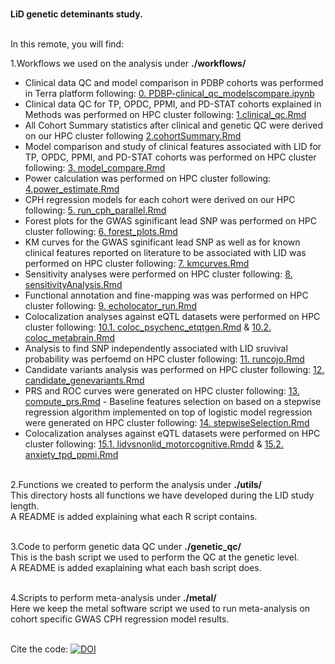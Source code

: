 <br/> **LiD genetic deteminants study.** <br/><br/>

In this remote, you will find:  


1.Workflows we used on the analysis under **./workflows/**

- Clinical data QC and model comparison in PDBP cohorts was performed in Terra platform following: [0. PDBP-clinical_qc_modelscompare.ipynb](hhttps://github.com/AMCalejandro/LID-CPH/blob/main/workflows/0.%20PDBP-clinical_qc_modelscompare.ipynb)  
- Clinical data QC for TP, OPDC, PPMI, and PD-STAT cohorts explained in Methods was performed on HPC cluster following: [1.clinical_qc.Rmd](https://github.com/AMCalejandro/LID-CPH/blob/main/workflows/1.clinical_qc.Rmd)  
- All Cohort Summary statistics after clinical and genetic QC were derived on our HPC cluster following [2.cohortSummary.Rmd](https://github.com/AMCalejandro/LID-CPH/blob/main/workflows/2.cohortSummary.Rmd)  
- Model comparison and study of clinical features associated with LID for TP, OPDC, PPMI, and PD-STAT cohorts was performed on HPC cluster following: [3. model_compare.Rmd](https://github.com/AMCalejandro/LID-CPH/blob/main/workflows/3.%20model_compare.Rmd)  
- Power calculation was performed on HPC cluster following: [4.power_estimate.Rmd](https://github.com/AMCalejandro/LID-CPH/blob/main/workflows/4.power_estimate.Rmd)  
- CPH regression models  for each cohort were derived on our HPC following: [5. run_cph_parallel.Rmd](https://github.com/AMCalejandro/LID-CPH/blob/main/workflows/5.%20run_cph_parallel.Rmd)  
- Forest plots for the GWAS sginificant lead SNP  was performed on HPC cluster following: [6. forest_plots.Rmd](https://github.com/AMCalejandro/LID-CPH/blob/main/workflows/6.%20forest_plots.Rmd)  
- KM curves for the GWAS sginificant lead SNP  as well as for known clinical features reported on literature to be associated with LID was performed on HPC cluster following: [7. kmcurves.Rmd](https://github.com/AMCalejandro/LID-CPH/blob/main/workflows/7.%20kmcurves.Rmd)  
- Sensitivity analyses were performed on HPC cluster following: [8. sensitivityAnalysis.Rmd](https://github.com/AMCalejandro/LID-CPH/blob/main/workflows/8.%20sensitivityAnalysis.Rmd)  
- Functional annotation and fine-mapping was was performed on HPC cluster following: [9. echolocator_run.Rmd](https://github.com/AMCalejandro/LID-CPH/blob/main/workflows/9.%20echolocator_run.Rmd)  
- Colocalization analyses against eQTL datasets were performed on HPC cluster following: [10.1. coloc_psychenc_etqtgen.Rmd](https://github.com/AMCalejandro/LID-CPH/blob/main/workflows/10.1.%20coloc_psychenc_etqtgen.Rmd)  & [10.2. coloc_metabrain.Rmd](https://github.com/AMCalejandro/LID-CPH/blob/main/workflows/10.2.%20coloc_metabrain.Rmd)  
- Analysis to find SNP independently associated with LID sruvival probability was perfoemd on HPC cluster following: [11. runcojo.Rmd](https://github.com/AMCalejandro/LID-CPH/blob/main/workflows/11.%20runcojo.Rmd)  
- Candidate variants analysis was performed on HPC cluster following: [12. candidate_genevariants.Rmd](https://github.com/AMCalejandro/LID-CPH/blob/main/workflows/12.%20candidate_genevariants.Rmd)  
- PRS and ROC curves were generated on HPC cluster following: [13. compute_prs.Rmd](https://github.com/AMCalejandro/LID-CPH/blob/main/workflows/13.%20compute_prs.Rmd)  - Baseline features selection on based on a stepwise regression algorithm implemented on top of logistic model regression were generated on HPC cluster following: [14. stepwiseSelection.Rmd](https://github.com/AMCalejandro/LID-CPH/blob/main/workflows/14.%20stepwiseSelection.Rmd)  
- Colocalization analyses against eQTL datasets were performed on HPC cluster following: [15.1. lidvsnonlid_motorcognitive.Rmdd](https://github.com/AMCalejandro/LID-CPH/blob/main/workflows/15.1.%20lidvsnonlid_motorcognitive.Rmd)  & [15.2. anxiety_tpd_ppmi.Rmd](https://github.com/AMCalejandro/LID-CPH/blob/main/workflows/15.2.%20anxiety_tpd_ppmi.Rmd)
<br/><br/>

2.Functions we created to perform the analysis under **./utils/**  
This directory hosts all functions we have developed during the LID study length.  
A README is added explaining what each R script contains.
<br/><br/>

3.Code to perform genetic data QC under **./genetic_qc/**  
This is the bash script we used to perform the QC at the genetic level.  
A README is added exaplaining what each bash script does.
<br/><br/>

4.Scripts to perform meta-analysis under **./metal/**  
Here we keep the metal software script we used to run meta-analysis on cohort specific GWAS CPH regression model results.
<br/><br/>

Cite the code: [![DOI](https://zenodo.org/badge/622890537.svg)](https://zenodo.org/badge/latestdoi/622890537)
